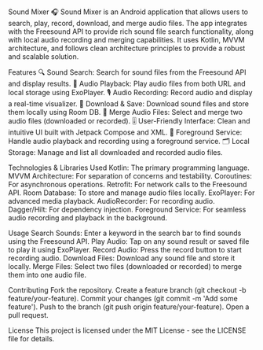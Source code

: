 Sound Mixer 🎧
Sound Mixer is an Android application that allows users to search, play, record, download, and merge audio files. The app integrates with the Freesound API to provide rich sound file search functionality, along with local audio recording and merging capabilities. It uses Kotlin, MVVM architecture, and follows clean architecture principles to provide a robust and scalable solution.

Features
🔍 Sound Search: Search for sound files from the Freesound API and display results.
🎵 Audio Playback: Play audio files from both URL and local storage using ExoPlayer.
🎙️ Audio Recording: Record audio and display a real-time visualizer.
💾 Download & Save: Download sound files and store them locally using Room DB.
🔄 Merge Audio Files: Select and merge two audio files (downloaded or recorded).
🎚️ User-Friendly Interface: Clean and intuitive UI built with Jetpack Compose and XML.
🚀 Foreground Service: Handle audio playback and recording using a foreground service.
🗂️ Local Storage: Manage and list all downloaded and recorded audio files.

Technologies & Libraries Used
Kotlin: The primary programming language.
MVVM Architecture: For separation of concerns and testability.
Coroutines: For asynchronous operations.
Retrofit: For network calls to the Freesound API.
Room Database: To store and manage audio files locally.
ExoPlayer: For advanced media playback.
AudioRecorder: For recording audio.
Dagger/Hilt: For dependency injection.
Foreground Service: For seamless audio recording and playback in the background.

Usage
Search Sounds: Enter a keyword in the search bar to find sounds using the Freesound API.
Play Audio: Tap on any sound result or saved file to play it using ExoPlayer.
Record Audio: Press the record button to start recording audio.
Download Files: Download any sound file and store it locally.
Merge Files: Select two files (downloaded or recorded) to merge them into one audio file.

Contributing
Fork the repository.
Create a feature branch (git checkout -b feature/your-feature).
Commit your changes (git commit -m 'Add some feature').
Push to the branch (git push origin feature/your-feature).
Open a pull request.

License
This project is licensed under the MIT License - see the LICENSE file for details.

